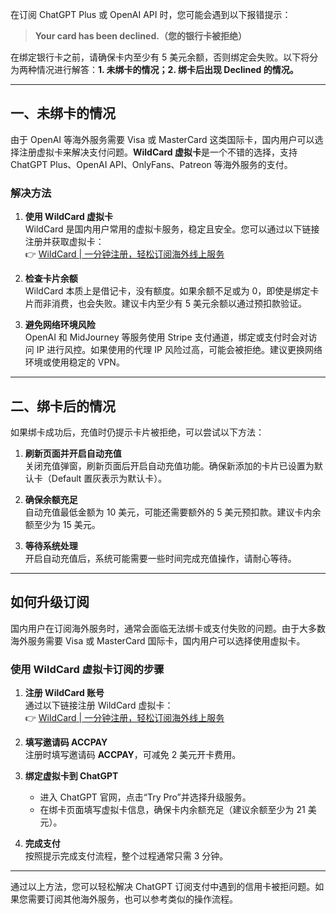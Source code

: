 在订阅 ChatGPT Plus 或 OpenAI API 时，您可能会遇到以下报错提示：

> **Your card has been declined.（您的银行卡被拒绝）**

在绑定银行卡之前，请确保卡内至少有 5 美元余额，否则绑定会失败。以下将分为两种情况进行解答：**1. 未绑卡的情况；2. 绑卡后出现 Declined 的情况。**

---

## 一、未绑卡的情况

由于 OpenAI 等海外服务需要 Visa 或 MasterCard 这类国际卡，国内用户可以选择注册虚拟卡来解决支付问题。**WildCard 虚拟卡**是一个不错的选择，支持 ChatGPT Plus、OpenAI API、OnlyFans、Patreon 等海外服务的支付。

### 解决方法

1. **使用 WildCard 虚拟卡**  
   WildCard 是国内用户常用的虚拟卡服务，稳定且安全。您可以通过以下链接注册并获取虚拟卡：  
   👉 [WildCard | 一分钟注册，轻松订阅海外线上服务](https://bit.ly/bewildcard)

2. **检查卡片余额**  
   WildCard 本质上是借记卡，没有额度。如果余额不足或为 0，即使是绑定卡片而非消费，也会失败。建议卡内至少有 5 美元余额以通过预扣款验证。

3. **避免网络环境风险**  
   OpenAI 和 MidJourney 等服务使用 Stripe 支付通道，绑定或支付时会对访问 IP 进行风控。如果使用的代理 IP 风险过高，可能会被拒绝。建议更换网络环境或使用稳定的 VPN。

---

## 二、绑卡后的情况

如果绑卡成功后，充值时仍提示卡片被拒绝，可以尝试以下方法：

1. **刷新页面并开启自动充值**  
   关闭充值弹窗，刷新页面后开启自动充值功能。确保新添加的卡片已设置为默认卡（Default 置灰表示为默认卡）。

2. **确保余额充足**  
   自动充值最低金额为 10 美元，可能还需要额外的 5 美元预扣款。建议卡内余额至少为 15 美元。

3. **等待系统处理**  
   开启自动充值后，系统可能需要一些时间完成充值操作，请耐心等待。

---

## 如何升级订阅

国内用户在订阅海外服务时，通常会面临无法绑卡或支付失败的问题。由于大多数海外服务需要 Visa 或 MasterCard 国际卡，国内用户可以选择使用虚拟卡。

### 使用 WildCard 虚拟卡订阅的步骤

1. **注册 WildCard 账号**  
   通过以下链接注册 WildCard 虚拟卡：  
   👉 [WildCard | 一分钟注册，轻松订阅海外线上服务](https://bit.ly/bewildcard)

2. **填写邀请码 ACCPAY**  
   注册时填写邀请码 **ACCPAY**，可减免 2 美元开卡费用。

3. **绑定虚拟卡到 ChatGPT**  
   - 进入 ChatGPT 官网，点击“Try Pro”并选择升级服务。
   - 在绑卡页面填写虚拟卡信息，确保卡内余额充足（建议余额至少为 21 美元）。

4. **完成支付**  
   按照提示完成支付流程，整个过程通常只需 3 分钟。

---

通过以上方法，您可以轻松解决 ChatGPT 订阅支付中遇到的信用卡被拒问题。如果您需要订阅其他海外服务，也可以参考类似的操作流程。